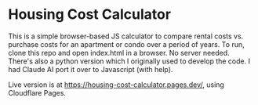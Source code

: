 # Housing Cost Calculator #

This is a simple browser-based JS calculator to compare rental costs vs. purchase costs for an apartment or condo over a period of years.
To run, clone this repo and open index.html in a browser. No server needed.
There's also a python version which I originally used to develop the code. I had Claude AI port it over to Javascript (with help).

Live version is at https://housing-cost-calculator.pages.dev/, using Cloudflare Pages.
